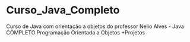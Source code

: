 # Curso_Java_Completo
Curso de Java com orientação a objetos do professor Nelio Alves - Java COMPLETO Programação Orientada a Objetos +Projetos
